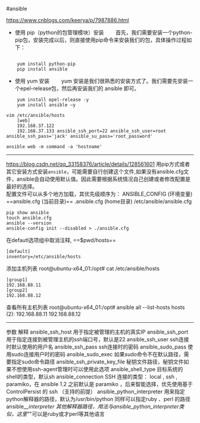 #ansible

https://www.cnblogs.com/keerya/p/7987886.html

- 使用 pip（python的包管理模块）安装
　　首先，我们需要安装一个python-pip包，安装完成以后，则直接使用pip命令来安装我们的包，具体操作过程如下：
```

	yum install python-pip
	pip install ansible
```

- 使用 yum 安装
　　yum 安装是我们很熟悉的安装方式了。我们需要先安装一个epel-release包，然后再安装我们的 ansible 即可。
```
	yum install epel-release -y
	yum install ansible –y
```


```
vim /etc/ansible/hosts
	[web]
	192.168.37.122
	192.168.37.133 ansible_ssh_port=22 ansible_ssh_user=root ansible_ssh_pass='jack' ansible_su_pass='root_password'
```

`ansible web -m command -a 'hostname'`

--- 
https://blog.csdn.net/qq_33158376/article/details/128561601
用pip方式或者其它安装方式安装`ansible`，可能需要自行创建这个文件,如果没有ansible.cfg文件，ansible会自动使用默认值。因此需要根据系统情况自己创建或者修改配置是最好的选择。  
配置文件可以从多个地方加载，其优先级顺序为：
ANSIBLE_CONFIG (环境变量)
==ansible.cfg (当前目录)==
.ansible.cfg (home目录)
/etc/ansible/ansible.cfg
```
pip show ansible
touch ansible.cfg
ansible --version
ansible-config init --disabled > ./ansible.cfg
```
在defautl选项组中取消注释, ==$pwd/hosts==
```
[default]
inventory=/etc/ansible/hosts
```
添加主机列表
root@ubuntu-x64_01:/opt# cat  /etc/ansible/hosts
```
[group1]
192.168.88.11
[group2]
192.168.88.12 
```
查看所有主机列表
root@ubuntu-x64_01:/opt# ansible all --list-hosts
  hosts (2):
    192.168.88.11
    192.168.88.12 

--- 
参数	解释
ansible_ssh_host	用于指定被管理的主机的真实IP
ansible_ssh_port	用于指定连接到被管理主机的ssh端口号，默认是22
ansible_ssh_user	ssh连接时默认使用的用户名
ansible_ssh_pass	ssh连接时的密码
ansible_sudo_pass	使用sudo连接用户时的密码
ansible_sudo_exec	如果sudo命令不在默认路径，需要指定sudo命令路径
ansible_ssh_private_key_file	秘钥文件路径，秘钥文件如果不想使用ssh-agent管理时可以使用此选项
ansible_shell_type	目标系统的shell的类型，默认sh
ansible_connection	SSH 连接的类型： local , ssh , paramiko，在 ansible 1.2 之前默认是 paramiko ，后来智能选择，优先使用基于 ControlPersist 的 ssh （支持的前提）
ansible_python_interpreter	用来指定python解释器的路径，默认为/usr/bin/python 同样可以指定ruby 、perl 的路径
ansible_*_interpreter	其他解释器路径，用法与ansible_python_interpreter类似，这里"*"可以是ruby或才perl等其他语言 